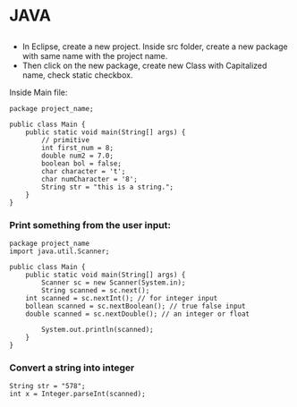 # JAVA
##
- In Eclipse, create a new project. Inside src folder, create a new package with same name with the project name. 
- Then click on the new package, create new Class with Capitalized name, check static checkbox.

Inside Main file:
```
package project_name;

public class Main {
	public static void main(String[] args) {
		// primitive 
		int first_num = 8;
		double num2 = 7.0;
		boolean bol = false;
		char character = 't';
		char numCharacter = '8';
		String str = "this is a string.";		
	}
}

```

### Print something from the user input:
```
package project_name
import java.util.Scanner;

public class Main {
	public static void main(String[] args) {
		Scanner sc = new Scanner(System.in);
		String scanned = sc.next();
    int scanned = sc.nextInt(); // for integer input
    bollean scanned = sc.nextBoolean(); // true false input
    double scanned = sc.nextDouble(); // an integer or float
		
		System.out.println(scanned);
	}
}

```

### Convert a string into integer
```
String str = "578";
int x = Integer.parseInt(scanned);
```

### 
